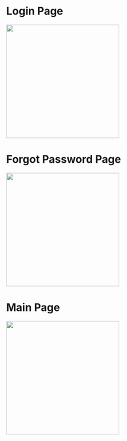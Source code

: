 # Login Page
<img src="https://user-images.githubusercontent.com/76053899/148783135-cd2f2fd9-0c19-4f4f-910b-b4fe12d194ca.jpg" width="300">

# Forgot Password Page
<img src="https://user-images.githubusercontent.com/76053899/148783244-dc0d5e46-e6f3-4c9f-86ab-234fc5cd6439.jpg" width="300">

# Main Page
<img src="https://user-images.githubusercontent.com/76053899/148783388-c94bca2e-9703-4b13-b9c4-5810741504ea.jpg" width="300">
